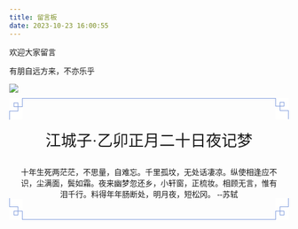 ```yaml
---
title: 留言板
date: 2023-10-23 16:00:55
---
```

<div class="post-content">
        <p class="p center large">欢迎大家留言</p>

<p class="p center">有朋自远方来，不亦乐乎</p>

<div class="img-wrap"><div class="img-bg"><div class="fancybox"><a href="https://img0.baidu.com/it/u=2887596993,2431997578&fm=253&fmt=auto&app=120&f=JPEG?w=1280&h=800" class="fancybox" data-fancybox="images"><img class="img lazyload placeholder loaded" src="https://img0.baidu.com/it/u=2887596993,2431997578&fm=253&fmt=auto&app=120&f=JPEG?w=1280&h=800" srcset="https://img0.baidu.com/it/u=2887596993,2431997578&fm=253&fmt=auto&app=120&f=JPEG?w=1280&h=800" data-ll-status="loaded"></a></div></div></div>


<div class="china-lines">
    <div style="width: 100%;">
      <div style="margin-top: 10px;margin-bottom: 10px;box-sizing: border-box;">
        <div style="width: 100%;font-size: 0px;box-sizing: border-box;">
          <div style="margin-left: 24px;border-bottom: 1px solid #7F9BDC;box-sizing: border-box;"></div>
          <div style="float: left;margin-top: -1px;background-color: rgb(255, 255, 254) !important;box-sizing: border-box;">
            <div style="width: 0px;height: 8px;border-left: 1px solid #7F9BDC;margin-left: 23px;box-sizing: border-box;">
            </div>
            <div style="width: 16px;margin-left: 8px;box-sizing: border-box;">
              <div style="width: 16px;height: 8px;border-left: 1px solid #7F9BDC;border-right: 1px solid #7F9BDC;border-bottom: 1px solid #7F9BDC;box-sizing: border-box;">
              </div>
              <div style="width: 8px;height: 16px;margin-top: -8px;border-top: 1px solid #7F9BDC;border-right: 1px solid #7F9BDC;border-bottom: 1px solid #7F9BDC;box-sizing: border-box;">
              </div>
            </div>
            <div style="width: 8px;height: 16px;border-top: 1px solid #7F9BDC;border-left: 1px solid #7F9BDC;margin-top: -1px;box-sizing: border-box;">
            </div>
          </div>
          <div style="float: right;margin-top: -1px;background-color: rgb(255, 255, 254) !important;box-sizing: border-box;">
            <div style="width: 0px;height: 8px;border-right: 1px solid #7F9BDC;margin-right: 8px;box-sizing: border-box;">
            </div>
            <div style="width: 16px;margin-top: -1px;box-sizing: border-box;">
              <div style="width: 16px;height: 8px;border-right: 1px solid #7F9BDC;border-left: 1px solid #7F9BDC;border-bottom: 1px solid #7F9BDC;box-sizing: border-box;">
              </div>
              <div style="width: 8px;height: 16px;margin-top: -8px;margin-left: 8px;border-left: 1px solid #7F9BDC;border-bottom: 1px solid #7F9BDC;border-top: 1px solid #7F9BDC;box-sizing: border-box;">
              </div>
            </div>
            <div style="width: 8px;height: 16px;margin-top: -1px;margin-left: 16px;border-top: 1px solid #7F9BDC;border-right: 1px solid #7F9BDC;border-left-color: #7F9BDC;box-sizing: border-box;">
            </div>
          </div>
        </div>
        <div style="clear: both;box-sizing: border-box;"></div>
        <div style="width: 100%;margin-top: -12px;margin-bottom: -12px;padding-right: 20px;padding-left: 20px;box-sizing: border-box;">
        </div>
      </div>
    </div>
    <div class="china-lines-main">
      <div class="china-lines-main_title" style="text-align:center">
        <p>江城子·乙卯正月二十日夜记梦</p>
      </div>
      <div class="china-lines-main_content" style="text-align:center">
        十年生死两茫茫，不思量，自难忘。千里孤坟，无处话凄凉。纵使相逢应不识，尘满面，鬓如霜。夜来幽梦忽还乡，小轩窗，正梳妆。相顾无言，惟有泪千行。料得年年肠断处，明月夜，短松冈。 --苏轼
      </div>
    </div>
    <div style="width: 100%;margin-top: 1em;font-size: 0px;box-sizing: border-box;">
      <div style="float: left;margin-top: -1px;background-color: rgb(255, 255, 254) !important;box-sizing: border-box;">
        <div style="width: 8px;height: 16px;border-bottom: 1px solid #7F9BDC;border-left: 1px solid #7F9BDC;margin-top: -1px;border-top-color: #7F9BDC;box-sizing: border-box;">
        </div>
        <div style="width: 16px;margin-left: 8px;margin-top: -1px;box-sizing: border-box;">
          <div style="width: 8px;height: 16px;border-bottom: 1px solid #7F9BDC;border-right: 1px solid #7F9BDC;border-top: 1px solid #7F9BDC;box-sizing: border-box;">
          </div>
          <div style="width: 16px;height: 8px;margin-top: -8px;border-top: 1px solid #7F9BDC;border-right: 1px solid #7F9BDC;border-left: 1px solid #7F9BDC;box-sizing: border-box;">
          </div>
        </div>
        <div style="width: 0px;height: 8px;border-left: 1px solid #7F9BDC;margin-left: 23px;box-sizing: border-box;">
        </div>
      </div>
      <div style="float: right;margin-top: -2px;background-color: rgb(255, 255, 254) !important;box-sizing: border-box;">
        <div style="width: 8px;height: 16px;margin-bottom: 1px;margin-left: 16px;border-bottom: 1px solid #7F9BDC;border-right: 1px solid #7F9BDC;box-sizing: border-box;">
        </div>
        <div style="width: 16px;margin-top: -2px;box-sizing: border-box;">
          <div style="width: 8px;height: 16px;margin-left: 8px;border-top: 1px solid #7F9BDC;border-left: 1px solid #7F9BDC;border-bottom: 1px solid #7F9BDC;box-sizing: border-box;">
          </div>
          <div style="width: 16px;height: 8px;margin-top: -8px;margin-right: 18px;border-left: 1px solid #7F9BDC;border-right: 1px solid #7F9BDC;border-top: 1px solid #7F9BDC;box-sizing: border-box;">
          </div>
        </div>
        <div style="width: 0px;height: 8px;border-right: 1px solid #7F9BDC;border-left-color: #7F9BDC;border-bottom-color: #7F9BDC;box-sizing: border-box;">
        </div>
      </div>
      <div style="clear: both;box-sizing: border-box;"></div>
      <div style="margin-top: -1px;margin-left: 24px;border-top: 1px solid #7F9BDC;box-sizing: border-box;"></div>
    </div>
  </div>


  <style>
    .china-lines-main {
      padding: 0 20px;
    }
    .china-lines-main_title p {
      font-size: 1.75rem;
    }
    .china-lines-main_title,
    .china-lines-main_content {
      font-family: '华文行楷'
    }
  </style>
